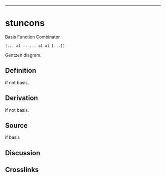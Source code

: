 ------------------------------------------------------------------------

# stuncons

Basis Function Combinator

    (... a1 -- ... a1 a1 [...])

Gentzen diagram.

## Definition

if not basis.

## Derivation

if not basis.

## Source

if basis

## Discussion

## Crosslinks
